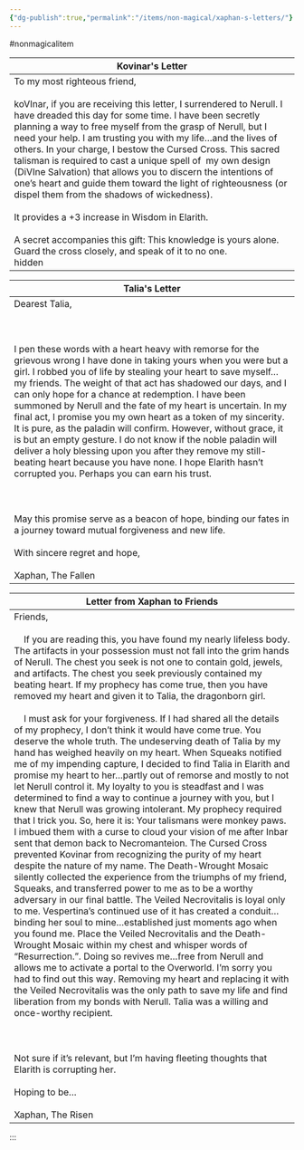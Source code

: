 ```yaml
---
{"dg-publish":true,"permalink":"/items/non-magical/xaphan-s-letters/"}
---
```



#nonmagicalitem

| Kovinar's Letter                                                                                                                                                                                                                                                                                                                                                                                                                                                                                                                                                                                                                                                                                                                                                                                                                                                                                                                                                                                                                                                                                                                                                                                                                                                                                                                                                                                                                                                                                                                                                                                                            |
| --------------------------------------------------------------------------------------------------------------------------------------------------------------------------------------------------------------------------------------------------------------------------------------------------------------------------------------------------------------------------------------------------------------------------------------------------------------------------------------------------------------------------------------------------------------------------------------------------------------------------------------------------------------------------------------------------------------------------------------------------------------------------------------------------------------------------------------------------------------------------------------------------------------------------------------------------------------------------------------------------------------------------------------------------------------------------------------------------------------------------------------------------------------------------------------------------------------------------------------------------------------------------------------------------------------------------------------------------------------------------------------------------------------------------------------------------------------------------------------------------------------------------------------------------------------------------------------------------------------------------- |
| To my most righteous friend, <br><br>koVInar, if you are receiving this letter, I surrendered to Nerull. I have dreaded this day for some time. I have been secretly planning a way to free myself from the grasp of Nerull, but I need your help. I am trusting you with my life…and the lives of others. In your charge, I bestow the Cursed Cross. This sacred talisman is required to cast a unique spell of  my own design (DiVIne Salvation) that allows you to discern the intentions of one’s heart and guide them toward the light of righteousness (or dispel them from the shadows of wickedness). <br><br>It provides a +3 increase in Wisdom in Elarith.<br><br>A secret accompanies this gift: This knowledge is yours alone. Guard the cross closely, and speak of it to no one. <br>hidden

| Talia's Letter                                                                                                                                                                                                                                                                                                                                                                                                                                                                                                                                                                                                                                                                                                                                                                                                                                                                                                                                                                                      |
| --------------------------------------------------------------------------------------------------------------------------------------------------------------------------------------------------------------------------------------------------------------------------------------------------------------------------------------------------------------------------------------------------------------------------------------------------------------------------------------------------------------------------------------------------------------------------------------------------------------------------------------------------------------------------------------------------------------------------------------------------------------------------------------------------------------------------------------------------------------------------------------------------------------------------------------------------------------------------------------------------- |
| Dearest Talia,<br><br>  <br><br>I pen these words with a heart heavy with remorse for the grievous wrong I have done in taking yours when you were but a girl. I robbed you of life by stealing your heart to save myself…my friends. The weight of that act has shadowed our days, and I can only hope for a chance at redemption. I have been summoned by Nerull and the fate of my heart is uncertain. In my final act, I promise you my own heart as a token of my sincerity. It is pure, as the paladin will confirm. However, without grace, it is but an empty gesture. I do not know if the noble paladin will deliver a holy blessing upon you after they remove my still-beating heart because you have none. I hope Elarith hasn’t corrupted you. Perhaps you can earn his trust.<br><br>  <br><br>May this promise serve as a beacon of hope, binding our fates in a journey toward mutual forgiveness and new life.<br><br>With sincere regret and hope,  <br>  <br>Xaphan, The Fallen |

| Letter from Xaphan to Friends                                                                                                                                                                                                                                                                                                                                                                                                                                                                                                                                                                                                                                                                                                                                                                                                                                                                                                                                                                                                                                                                                                                                                                                                                                                                                                                                                                                                                                                                                                                                                                                                                                                                                                                                                                                                                                                                                                                                                                                                                                                                                                                                                                                                                                                   |
| ------------------------------------------------------------------------------------------------------------------------------------------------------------------------------------------------------------------------------------------------------------------------------------------------------------------------------------------------------------------------------------------------------------------------------------------------------------------------------------------------------------------------------------------------------------------------------------------------------------------------------------------------------------------------------------------------------------------------------------------------------------------------------------------------------------------------------------------------------------------------------------------------------------------------------------------------------------------------------------------------------------------------------------------------------------------------------------------------------------------------------------------------------------------------------------------------------------------------------------------------------------------------------------------------------------------------------------------------------------------------------------------------------------------------------------------------------------------------------------------------------------------------------------------------------------------------------------------------------------------------------------------------------------------------------------------------------------------------------------------------------------------------------------------------------------------------------------------------------------------------------------------------------------------------------------------------------------------------------------------------------------------------------------------------------------------------------------------------------------------------------------------------------------------------------------------------------------------------------------------------------------------------------- |
| Friends,<br><br>    If you are reading this, you have found my nearly lifeless body. The artifacts in your possession must not fall into the grim hands of Nerull. The chest you seek is not one to contain gold, jewels, and artifacts. The chest you seek previously contained my beating heart. If my prophecy has come true, then you have removed my heart and given it to Talia, the dragonborn girl.<br><br>    I must ask for your forgiveness. If I had shared all the details of my prophecy, I don’t think it would have come true. You deserve the whole truth. The undeserving death of Talia by my hand has weighed heavily on my heart. When Squeaks notified me of my impending capture, I decided to find Talia in Elarith and promise my heart to her…partly out of remorse and mostly to not let Nerull control it. My loyalty to you is steadfast and I was determined to find a way to continue a journey with you, but I knew that Nerull was growing intolerant. My prophecy required that I trick you. So, here it is: Your talismans were monkey paws. I imbued them with a curse to cloud your vision of me after Inbar sent that demon back to Necromanteion. The Cursed Cross prevented Kovinar from recognizing the purity of my heart despite the nature of my name. The Death-Wrought Mosaic silently collected the experience from the triumphs of my friend, Squeaks, and transferred power to me as to be a worthy adversary in our final battle. The Veiled Necrovitalis is loyal only to me. Vespertina’s continued use of it has created a conduit…binding her soul to mine…established just moments ago when you found me. Place the Veiled Necrovitalis and the Death-Wrought Mosaic within my chest and whisper words of “Resurrection.”. Doing so revives me…free from Nerull and allows me to activate a portal to the Overworld. I’m sorry you had to find out this way. Removing my heart and replacing it with the Veiled Necrovitalis was the only path to save my life and find liberation from my bonds with Nerull. Talia was a willing and once-worthy recipient. <br><br>  <br><br>Not sure if it’s relevant, but I’m having fleeting thoughts that Elarith is corrupting her.<br><br>Hoping to be…<br><br>Xaphan, The Risen |
:::